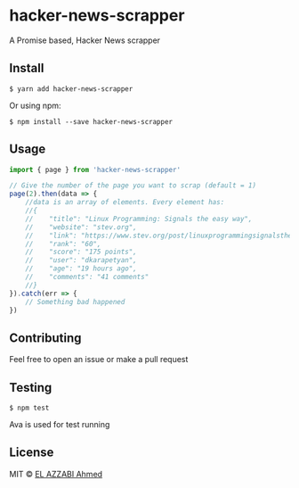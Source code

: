 # hacker-news-scrapper
A Promise based, Hacker News scrapper

## Install

```
$ yarn add hacker-news-scrapper
```

Or using npm:

```
$ npm install --save hacker-news-scrapper
```

## Usage

```js
import { page } from 'hacker-news-scrapper'

// Give the number of the page you want to scrap (default = 1)
page(2).then(data => {
    //data is an array of elements. Every element has:
    //{
    //    "title": "Linux Programming: Signals the easy way",
    //    "website": "stev.org",
    //    "link": "https://www.stev.org/post/linuxprogrammingsignalstheeasyway",
    //    "rank": "60",
    //    "score": "175 points",
    //    "user": "dkarapetyan",
    //    "age": "19 hours ago",
    //    "comments": "41 comments"
    //}
}).catch(err => {
    // Something bad happened
})
```

## Contributing

Feel free to open an issue or make a pull request

## Testing

```
$ npm test
```
Ava is used for test running

## License

MIT © [EL AZZABI Ahmed](http://elazzabi.com)